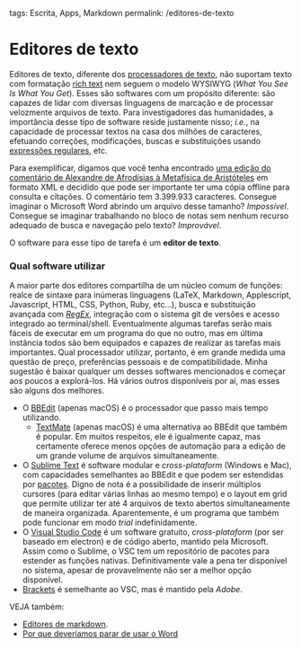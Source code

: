 tags: Escrita, Apps, Markdown
permalink: /editores-de-texto

# Editores de texto  
  
Editores de texto, diferente dos [processadores de texto](processadores-de-texto), não suportam texto com formatação [rich text](texto-plano) nem seguem o modelo WYSIWYG (*What You See Is What You Get*). Esses são softwares com um propósito diferente: são capazes de lidar com diversas linguagens de marcação e de processar velozmente arquivos de texto. Para investigadores das humanidades, a importância desse tipo de software reside justamente nisso; *i.e.*, na capacidade de processar textos na casa dos milhões de caracteres, efetuando correções, modificações, buscas e substituições usando [expressões regulares](regex), etc.  
  
Para exemplificar, digamos que você tenha encontrado [uma edição do comentário de Alexandre de Afrodísias à Metafísica de Aristóteles](https://scaife.perseus.org/reader/urn:cts:greekLit:tlg0732.tlg004.opp-grc1:1/) em formato XML e decidido que pode ser importante ter uma cópia offline para consulta e citações. O comentário tem 3.399.933 caracteres. Consegue imaginar o Microsoft Word abrindo um arquivo desse tamanho? *Impossível*. Consegue se imaginar trabalhando no bloco de notas sem nenhum recurso adequado de busca e navegação pelo texto? *Improvável*.  
  
O software para esse tipo de tarefa é um **editor de texto**.  
  
### Qual software utilizar  
  
A maior parte dos editores compartilha de um núcleo comum de funções: realce de sintaxe para inúmeras linguagens (LaTeX, Markdown, Applescript, Javascript, HTML, CSS, Python, Ruby, etc…), busca e substituição avançada com [*RegEx*](RegEx), integração com o sistema git de versões e acesso integrado ao terminal/shell. Eventualmente algumas tarefas serão mais fáceis de executar em um programa do que no outro, mas em última instância todos são bem equipados e capazes de realizar as tarefas mais importantes. Qual processador utilizar, portanto, é em grande medida uma questão de preço, preferências pessoais e de compatibilidade. Minha sugestão é baixar qualquer um desses softwares mencionados e começar aos poucos a explorá-los. Há vários outros disponíveis por aí, mas esses são alguns dos melhores.  
  
- O [BBEdit](bbedit) (apenas macOS) é o processador que passo mais tempo utilizando.
	- [TextMate](http://www.macromates.com) (apenas macOS) é uma alternativa ao BBEdit que também é popular. Em muitos respeitos, ele é igualmente capaz, mas certamente oferece menos opções de automação para a edição de um grande volume de arquivos simultaneamente.  
- O [Sublime Text](http://www.sublimetext.com) é software modular e *cross-plataform* (Windows e Mac), com capacidades semelhantes ao BBEdit e que podem ser estendidas por [pacotes](http://www.packagecontrol.io). Digno de nota é a possibilidade de inserir múltiplos cursores (para editar várias linhas ao mesmo tempo) e o layout em grid que permite utilizar ter até 4 arquivos de texto abertos simultaneamente de maneira organizada. Aparentemente, é um programa que também pode funcionar em modo *trial* indefinidamente.  
- O [Visual Studio Code](https://code.visualstudio.com) é um software gratuito, *cross-plataform* (por ser baseado em electron) e de código aberto, mantido pela Microsoft. Assim como o Sublime, o VSC tem um repositório de pacotes para estender as funções nativas. Definitivamente vale a pena ter disponível no sistema, apesar de provavelmente não ser a melhor opção disponível.  
- [Brackets](http://brackets.io) é semelhante ao VSC, mas é mantido pela *Adobe*.  

VEJA também:  
- [Editores de markdown](markdown).  
- [Por que deveríamos parar de usar o Word](markdown-versus-word)  
  